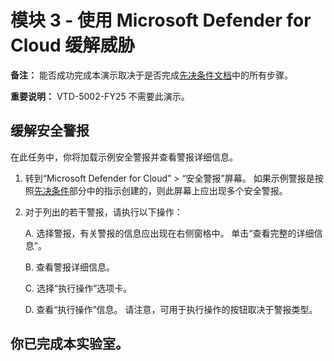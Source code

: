 # 模块 3 - 使用 Microsoft Defender for Cloud 缓解威胁

**备注：** 能否成功完成本演示取决于是否完成[先决条件文档](00-prerequisites.md)中的所有步骤。

**重要说明：** VTD-5002-FY25 不需要此演示。

## 缓解安全警报

在此任务中，你将加载示例安全警报并查看警报详细信息。

1. 转到“Microsoft Defender for Cloud” > “安全警报”屏幕。 如果示例警报是按照[先决条件](00-prerequisites.md#Deploy-sample-alerts-for-Demo-in-Module-2)部分中的指示创建的，则此屏幕上应出现多个安全警报。

1. 对于列出的若干警报，请执行以下操作：

    A. 选择警报，有关警报的信息应出现在右侧窗格中。  单击“查看完整的详细信息”。

    B. 查看警报详细信息。

    C. 选择“执行操作”选项卡。

    D. 查看“执行操作”信息。 请注意，可用于执行操作的按钮取决于警报类型。

## 你已完成本实验室。
